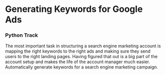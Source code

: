 # Generating Keywords for Google Ads

### Python Track
The most important task in structuring a search engine marketing account is mapping the right keywords to the right ads and making sure they send users to the right landing pages. Having figured that out is a big part of the account setup and makes the life of the account manager much easier. Automatically generate keywords for a search engine marketing campaign.